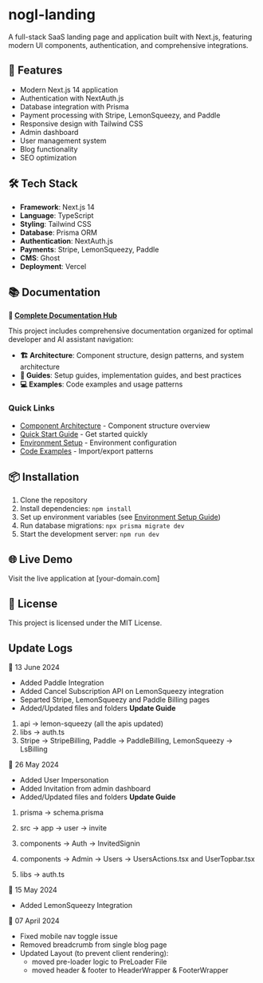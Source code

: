 # nogl-landing

A full-stack SaaS landing page and application built with Next.js, featuring modern UI components, authentication, and comprehensive integrations.

## 🚀 Features

- Modern Next.js 14 application
- Authentication with NextAuth.js
- Database integration with Prisma
- Payment processing with Stripe, LemonSqueezy, and Paddle
- Responsive design with Tailwind CSS
- Admin dashboard
- User management system
- Blog functionality
- SEO optimization

## 🛠️ Tech Stack

- **Framework**: Next.js 14
- **Language**: TypeScript
- **Styling**: Tailwind CSS
- **Database**: Prisma ORM
- **Authentication**: NextAuth.js
- **Payments**: Stripe, LemonSqueezy, Paddle
- **CMS**: Ghost
- **Deployment**: Vercel

## 📚 Documentation

**📖 [Complete Documentation Hub](./docs/README.md)**

This project includes comprehensive documentation organized for optimal developer and AI assistant navigation:

- **🏗️ Architecture**: Component structure, design patterns, and system architecture
- **📖 Guides**: Setup guides, implementation guides, and best practices
- **💻 Examples**: Code examples and usage patterns

### Quick Links

- [Component Architecture](./docs/architecture/README.md) - Component structure overview
- [Quick Start Guide](./docs/guides/QUICK_START.md) - Get started quickly
- [Environment Setup](./docs/guides/ENV_SETUP_GUIDE.md) - Environment configuration
- [Code Examples](./docs/examples/IMPORT_EXAMPLES.tsx) - Import/export patterns

## 📦 Installation

1. Clone the repository
2. Install dependencies: `npm install`
3. Set up environment variables (see [Environment Setup Guide](./docs/guides/ENV_SETUP_GUIDE.md))
4. Run database migrations: `npx prisma migrate dev`
5. Start the development server: `npm run dev`

## 🌐 Live Demo

Visit the live application at [your-domain.com]

## 📄 License

This project is licensed under the MIT License.

## Update Logs

📆 13 June 2024

- Added Paddle Integration
- Added Cancel Subscription API on LemonSqueezy integration
- Separted Stripe, LemonSqueezy and Paddle Billing pages
- Added/Updated files and folders
  **Update Guide**

1. api -> lemon-squeezy (all the apis updated)
2. libs -> auth.ts
3. Stripe -> StripeBilling, Paddle -> PaddleBilling, LemonSqueezy -> LsBilling

📆 26 May 2024

- Added User Impersonation
- Added Invitation from admin dashboard
- Added/Updated files and folders
  **Update Guide**

1. prisma → schema.prisma

2. src → app → user → invite

3. components → Auth → InvitedSignin

4. components → Admin → Users → UsersActions.tsx and UserTopbar.tsx

5. libs → auth.ts

📆 15 May 2024

- Added LemonSqueezy Integration

📆 07 April 2024

- Fixed mobile nav toggle issue
- Removed breadcrumb from single blog page
- Updated Layout (to prevent client rendering):
  - moved pre-loader logic to PreLoader File
  - moved header & footer to HeaderWrapper & FooterWrapper
